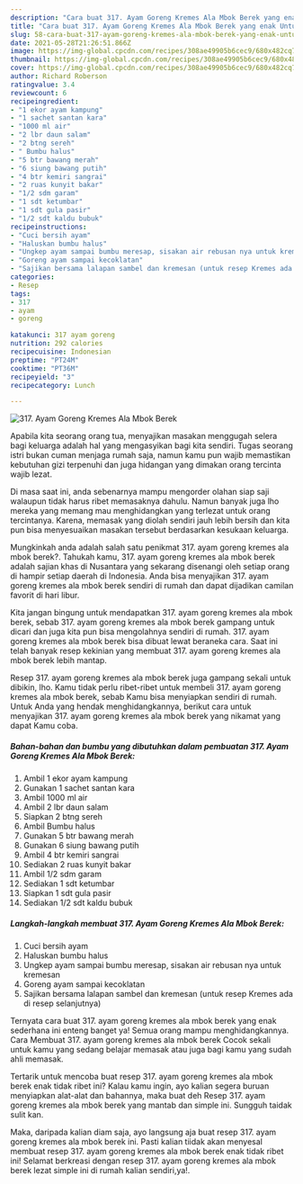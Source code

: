 ```yaml
---
description: "Cara buat 317. Ayam Goreng Kremes Ala Mbok Berek yang enak Untuk Jualan"
title: "Cara buat 317. Ayam Goreng Kremes Ala Mbok Berek yang enak Untuk Jualan"
slug: 58-cara-buat-317-ayam-goreng-kremes-ala-mbok-berek-yang-enak-untuk-jualan
date: 2021-05-28T21:26:51.866Z
image: https://img-global.cpcdn.com/recipes/308ae49905b6cec9/680x482cq70/317-ayam-goreng-kremes-ala-mbok-berek-foto-resep-utama.jpg
thumbnail: https://img-global.cpcdn.com/recipes/308ae49905b6cec9/680x482cq70/317-ayam-goreng-kremes-ala-mbok-berek-foto-resep-utama.jpg
cover: https://img-global.cpcdn.com/recipes/308ae49905b6cec9/680x482cq70/317-ayam-goreng-kremes-ala-mbok-berek-foto-resep-utama.jpg
author: Richard Roberson
ratingvalue: 3.4
reviewcount: 6
recipeingredient:
- "1 ekor ayam kampung"
- "1 sachet santan kara"
- "1000 ml air"
- "2 lbr daun salam"
- "2 btng sereh"
- " Bumbu halus"
- "5 btr bawang merah"
- "6 siung bawang putih"
- "4 btr kemiri sangrai"
- "2 ruas kunyit bakar"
- "1/2 sdm garam"
- "1 sdt ketumbar"
- "1 sdt gula pasir"
- "1/2 sdt kaldu bubuk"
recipeinstructions:
- "Cuci bersih ayam"
- "Haluskan bumbu halus"
- "Ungkep ayam sampai bumbu meresap, sisakan air rebusan nya untuk kremesan"
- "Goreng ayam sampai kecoklatan"
- "Sajikan bersama lalapan sambel dan kremesan (untuk resep Kremes ada di resep selanjutnya)"
categories:
- Resep
tags:
- 317
- ayam
- goreng

katakunci: 317 ayam goreng 
nutrition: 292 calories
recipecuisine: Indonesian
preptime: "PT24M"
cooktime: "PT36M"
recipeyield: "3"
recipecategory: Lunch

---
```



![317. Ayam Goreng Kremes Ala Mbok Berek](https://img-global.cpcdn.com/recipes/308ae49905b6cec9/680x482cq70/317-ayam-goreng-kremes-ala-mbok-berek-foto-resep-utama.jpg)

Apabila kita seorang orang tua, menyajikan masakan menggugah selera bagi keluarga adalah hal yang mengasyikan bagi kita sendiri. Tugas seorang istri bukan cuman menjaga rumah saja, namun kamu pun wajib memastikan kebutuhan gizi terpenuhi dan juga hidangan yang dimakan orang tercinta wajib lezat.

Di masa  saat ini, anda sebenarnya mampu mengorder olahan siap saji walaupun tidak harus ribet memasaknya dahulu. Namun banyak juga lho mereka yang memang mau menghidangkan yang terlezat untuk orang tercintanya. Karena, memasak yang diolah sendiri jauh lebih bersih dan kita pun bisa menyesuaikan masakan tersebut berdasarkan kesukaan keluarga. 



Mungkinkah anda adalah salah satu penikmat 317. ayam goreng kremes ala mbok berek?. Tahukah kamu, 317. ayam goreng kremes ala mbok berek adalah sajian khas di Nusantara yang sekarang disenangi oleh setiap orang di hampir setiap daerah di Indonesia. Anda bisa menyajikan 317. ayam goreng kremes ala mbok berek sendiri di rumah dan dapat dijadikan camilan favorit di hari libur.

Kita jangan bingung untuk mendapatkan 317. ayam goreng kremes ala mbok berek, sebab 317. ayam goreng kremes ala mbok berek gampang untuk dicari dan juga kita pun bisa mengolahnya sendiri di rumah. 317. ayam goreng kremes ala mbok berek bisa dibuat lewat beraneka cara. Saat ini telah banyak resep kekinian yang membuat 317. ayam goreng kremes ala mbok berek lebih mantap.

Resep 317. ayam goreng kremes ala mbok berek juga gampang sekali untuk dibikin, lho. Kamu tidak perlu ribet-ribet untuk membeli 317. ayam goreng kremes ala mbok berek, sebab Kamu bisa menyiapkan sendiri di rumah. Untuk Anda yang hendak menghidangkannya, berikut cara untuk menyajikan 317. ayam goreng kremes ala mbok berek yang nikamat yang dapat Kamu coba.

<!--inarticleads1-->

##### Bahan-bahan dan bumbu yang dibutuhkan dalam pembuatan 317. Ayam Goreng Kremes Ala Mbok Berek:

1. Ambil 1 ekor ayam kampung
1. Gunakan 1 sachet santan kara
1. Ambil 1000 ml air
1. Ambil 2 lbr daun salam
1. Siapkan 2 btng sereh
1. Ambil  Bumbu halus
1. Gunakan 5 btr bawang merah
1. Gunakan 6 siung bawang putih
1. Ambil 4 btr kemiri sangrai
1. Sediakan 2 ruas kunyit bakar
1. Ambil 1/2 sdm garam
1. Sediakan 1 sdt ketumbar
1. Siapkan 1 sdt gula pasir
1. Sediakan 1/2 sdt kaldu bubuk




<!--inarticleads2-->

##### Langkah-langkah membuat 317. Ayam Goreng Kremes Ala Mbok Berek:

1. Cuci bersih ayam
1. Haluskan bumbu halus
1. Ungkep ayam sampai bumbu meresap, sisakan air rebusan nya untuk kremesan
1. Goreng ayam sampai kecoklatan
1. Sajikan bersama lalapan sambel dan kremesan (untuk resep Kremes ada di resep selanjutnya)




Ternyata cara buat 317. ayam goreng kremes ala mbok berek yang enak sederhana ini enteng banget ya! Semua orang mampu menghidangkannya. Cara Membuat 317. ayam goreng kremes ala mbok berek Cocok sekali untuk kamu yang sedang belajar memasak atau juga bagi kamu yang sudah ahli memasak.

Tertarik untuk mencoba buat resep 317. ayam goreng kremes ala mbok berek enak tidak ribet ini? Kalau kamu ingin, ayo kalian segera buruan menyiapkan alat-alat dan bahannya, maka buat deh Resep 317. ayam goreng kremes ala mbok berek yang mantab dan simple ini. Sungguh taidak sulit kan. 

Maka, daripada kalian diam saja, ayo langsung aja buat resep 317. ayam goreng kremes ala mbok berek ini. Pasti kalian tiidak akan menyesal membuat resep 317. ayam goreng kremes ala mbok berek enak tidak ribet ini! Selamat berkreasi dengan resep 317. ayam goreng kremes ala mbok berek lezat simple ini di rumah kalian sendiri,ya!.

